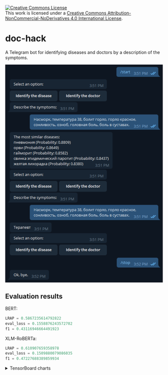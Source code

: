 <a rel="license" href="http://creativecommons.org/licenses/by-nc-nd/4.0/"><img alt="Creative Commons License" style="border-width:0" src="https://i.creativecommons.org/l/by-nc-nd/4.0/88x31.png" /></a><br />This work is licensed under a <a rel="license" href="http://creativecommons.org/licenses/by-nc-nd/4.0/">Creative Commons Attribution-NonCommercial-NoDerivatives 4.0 International License</a>.

# doc-hack

A Telegram bot for identifying diseases and doctors by a description of the symptoms.

![](media/screenshot.png)

## Evaluation results

BERT:
```javascript
LRAP = 0.5867235614792822
eval_loss = 0.1558876243572702
f1 = 0.43116946664491923
```

XLM-RoBERTa:
```javascript
LRAP = 0.610907659358978
eval_loss = 0.1509880079086035
f1 = 0.47227688389859934
```

<details>
  <summary>TensorBoard charts</summary>
  
  Red -- BERT, blue -- XLM-RoBERTa.
  
  _eval_eval_loss_
  
  ![](media/eval_eval_loss.svg)
  
  _eval_f1_
  
  ![](media/eval_f1.svg)
  
  _eval_LRAP_
  
  ![](media/eval_LRAP.svg)
  
  _loss_
  
  ![](media/loss.svg)
  
  _lr_
  
  ![](media/lr.svg)
</details>
